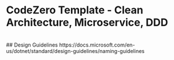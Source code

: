 # CodeZero Template - Clean Architecture, Microservice, DDD

<br/>
## Design Guidelines
https://docs.microsoft.com/en-us/dotnet/standard/design-guidelines/naming-guidelines

